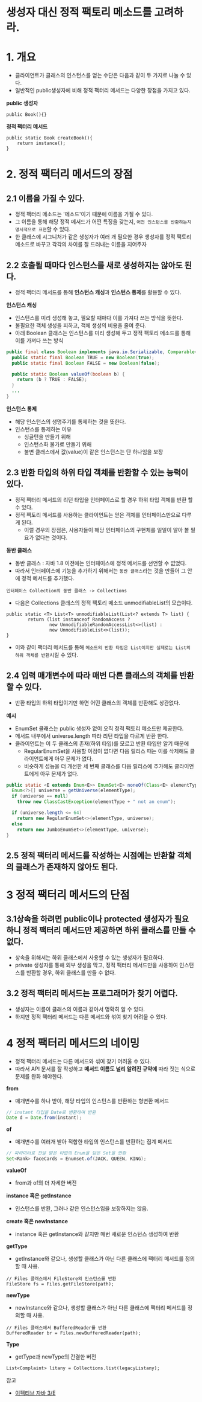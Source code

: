 # 생성자 대신 정적 팩토리 메소드를 고려하라.



# 1. 개요

* 클라이언트가 클래스의 인스턴스를 얻는 수단은 다음과 같이 두 가지로 나눌 수 있다.
* 일반적인 public생성자에 비해 정적 팩터리 메서드는 다양한 장점을 가지고 있다.

**public 생성자**

```
public Book(){}
```

**정적 팩터리 메서드**

```
public static Book createBook(){
    return instance();
}
```



# 2. 정적 팩터리 메서드의 장점



## 2.1 이름을 가질 수 있다.

- 정적 팩터리 메소드는 '메소드'이기 때문에 이름을 가질 수 있다.
- 그 이름을 통해 해당 정적 메서드가 어떤 특징을 갖는지, `어떤 인스턴스를 반환하는지 명시적으로 표현`할 수 있다.
- 한 클래스에 시그니처가 같은 생성자가 여러 개 필요한 경우 생성자를 정적 팩토리 메소드로 바꾸고 각각의 차이를 잘 드러내는 이름을 지어주자



## 2.2 호출될 때마다 인스턴스를 새로 생성하지는 않아도 된다.

* 정적 팩터리 메서드를 통해 **인스턴스 캐싱**과 **인스턴스 통제**를 활용할 수 있다.



**인스턴스 캐싱**

* 인스턴스를 미리 생성해 놓고, 필요할 때마다 이를 가져다 쓰는 방식을 뜻한다.
* 불필요한 객체 생성을 피하고, 객체 생성의 비용을 줄여 준다.
* 아래 Boolean 클래스는 인스턴스를 미리 생성해 두고 정적 팩토리 메소드를 통해 이를 가져다 쓰는 방식

```java
public final class Boolean implements java.io.Serializable, Comparable<Boolean> {
  public static final Boolean TRUE = new Boolean(true);
  public static final Boolean FALSE = new Boolean(false);

  public static Boolean valueOf(boolean b) {
    return (b ? TRUE : FALSE);
  }
  ...
}
```



**인스턴스 통제**

* 해당 인스턴스의 생명주기를 통제하는 것을 뜻한다.
* 인스턴스를 통제하는 이유
  * 싱글턴을 만들기 위해
  * 인스턴스화 불가로 만들기 위해
  * 불변 클래스에서 값(value)이 같은 인스턴스는 단 하나임을 보장



## 2.3 반환 타입의 하위 타입 객체를 반환할 수 있는 능력이 있다.

* 정적 팩터리 메서드의 리턴 타입을 인터페이스로 할 경우 하위 타입 객체를 반환 할 수 있다.
* 정적 팩토리 메서드를 사용하는 클라이언트는 얻은 객체를 인터페이스만으로 다루게 된다.
  * 이럴 경우의 장점은, 사용자들이 해당 인터페이스의 구현체를 일일이 알아 볼 필요가 없다는 것이다.



**동반 클래스**

* 동반 클래스 : 자바 1.8 이전에는 인터페이스에 정적 메서드를 선언할 수 없었다. 
* 따라서 인터페이스에 기능을 추가하기 위해서는 `동반 클래스`라는 것을 만들어 그 안에 정적 메서드를 추가했다.

```
인터페이스 Collection의 동반 클래스 -> Collections
```

* 다음은 Collections 클래스의 정적 팩토리 메소드 unmodifiableList의 모습이다.

```
public static <T> List<T> unmodifiableList(List<? extends T> list) {
        return (list instanceof RandomAccess ?
                new UnmodifiableRandomAccessList<>(list) :
                new UnmodifiableList<>(list));
}
```

- 이와 같이 팩터리 메서드를 통해 `메소드의 반환 타입은 List이지만 실제로는 List의 하위 객체를 반환`시킬 수 있다.



## 2.4 입력 매개변수에 따라 매번 다른 클래스의 객체를 반환할 수 있다.

* 반환 타입의 하위 타입이기만 하면 어떤 클래스의 객체를 반환해도 상관없다.



**예시**

* EnumSet 클래스는 public 생성자 없이 오직 정적 팩토리 메소드만 제공한다.
* 메서드 내부에서 universe.length 따라 리턴 타입을 다르게 반환 한다.
* 클라이언트는 이 두 클래스의 존재(하위 타입)를 모르고 반환 타입만 알기 때문에
  * RegularEnumSet을 사용할 이점이 없다면 다음 릴리스 때는 이를 삭제해도 클라이언트에게 아무 문제가 없다.
  * 비슷하게 성능을 더 개선한 세 번째 클래스를 다음 릴리스에 추가해도 클라이언트에게 아무 문제가 없다.

```java
public static <E extends Enum<E>> EnumSet<E> noneOf(Class<E> elementType) {
  Enum<?>[] universe = getUniverse(elementType);
  if (universe == null)
    throw new ClassCastException(elementType + " not an enum");

  if (universe.length <= 64)
    return new RegularEnumSet<>(elementType, universe);
  else
    return new JumboEnumSet<>(elementType, universe);
}
```



## 2.5 정적 팩터리 메서드를 작성하는 시점에는 반환할 객체의 클래스가 존재하지 않아도 된다.

# 3 정적 팩터리 메서드의 단점



## 3.1상속을 하려면 public이나 protected 생성자가 필요하니 정적 팩터리 메서드만 제공하면 하위 클래스를 만들 수 없다.

- 상속을 위해서는 하위 클래스에서 사용할 수 있는 생성자가 필요하다.
- private 생성자를 통해 외부 생성을 막고, 정적 팩터리 메서드만을 사용하여 인스턴스를 반환할 경우, 하위 클래스를 만들 수 없다.



## 3.2 정적 팩터리 메서드는 프로그래머가 찾기 어렵다.

- 생성자는 이름이 클래스의 이름과 같아서 명확히 알 수 있다.
- 하지만 정적 팩터리 메서드는 다른 메서드와 섞여 찾기 어려울 수 있다.

# 4 정적 팩터리 메서드의 네이밍

* 정적 팩터리 메서드는 다른 메서드와 섞여 찾기 어려울 수 있다.
* 따라서 API 문서를 잘 작성하고 **메서드 이름도 널리 알려진 규약에** 따라 짓는 식으로 문제를 완화 해야한다.



**from**

* 매개변수를 하나 받아, 해당 타입의 인스턴스를 반환하는 형변환 메서드

```java
// instant 타입을 Date로 변환하여 반환
Date d = Date.from(instant);
```

**of**

* 매개변수를 여러개 받아 적합한 타입의 인스턴스를 반환하는 집계 메서드

```java
// 파라미터로 전달 받은 타입의 Enum을 담은 Set을 반환
Set<Rank> faceCards = Enumset.of(JACK, QUEEN, KING);
```

**valueOf**

* from과 of의 더 자세한 버전

**instance 혹은 getInstance**

* 인스턴스를 반환, 그러나 같은 인스턴스임을 보장하지는 않음.

**create 혹은 newInstance**

* instance 혹은 getInstance와 같지만 매번 새로운 인스턴스 생성하여 반환

**getType** 

* getInstance와 같으나, 생성할 클래스가 아닌 다른 클래스에 팩터리 메서드를 정의할 때 사용.

```
// Files 클래스에서 FileStore의 인스턴스를 반환
FileStore fs = Files.getFileStore(path);
```

**newType** 

* newInstance와 같으나, 생성할 클래스가 아닌 다른 클래스에 팩터리 메서드를 정의할 때 사용.

```
// Files 클래스에서 BufferedReader를 반환
BufferedReader br = Files.newBufferedReader(path);
```

**Type**

*  getType과 newType의 간결한 버전

```
List<Complaint> litany = Collections.list(legacyListany);
```



참고

* [이펙티브 자바 3/E](http://www.kyobobook.co.kr/product/detailViewKor.laf?mallGb=KOR&ejkGb=KOR&barcode=9788966262281)